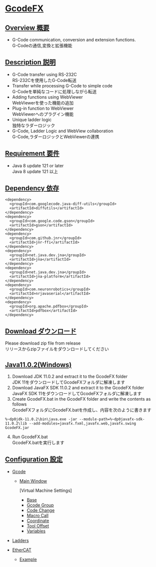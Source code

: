 # <u>GcodeFX</u>
## <u>Overview 概要</u>
 * G-Code communication, conversion and extension functions.  
 G-Codeの通信,変換と拡張機能  
## <u>Description 説明</u>
 * G-Code transfer using RS-232C  
 RS-232Cを使用したG-Code転送
 * Transfer while processing G-Code to simple code  
 G-Codeを単純なコードに処理しながら転送
 * Adding functions using WebViewer  
 WebViewerを使った機能の追加
 * Plug-in function to WebViewer  
 WebViewerへのプラグイン機能
 * Unique ladder logic  
 独特なラダーロジック
 * G-Code, Ladder Logic and WebView collaboration  
 G-Code,ラダーロジックとWebViewerの連携  
## <u>Requirement 要件</u>
 * Java 8 update 121 or later  
 Java 8 update 121 以上  
## <u>Dependency 依存</u>
    <dependency>
      <groupId>com.googlecode.java-diff-utils</groupId>
      <artifactId>diffutils</artifactId>
    </dependency>
    <dependency>
      <groupId>com.google.code.gson</groupId>
      <artifactId>gson</artifactId>
    </dependency>
    <dependency>
      <groupId>com.github.jnr</groupId>
      <artifactId>jnr-ffi</artifactId>
    </dependency>
    <dependency>
      <groupId>net.java.dev.jna</groupId>
      <artifactId>jna</artifactId>
    </dependency>
    <dependency>
      <groupId>net.java.dev.jna</groupId>
      <artifactId>jna-platform</artifactId>
    </dependency>
    <dependency>
      <groupId>com.neuronrobotics</groupId>
      <artifactId>nrjavaserial</artifactId>
    </dependency>
    <dependency>
      <groupId>org.apache.pdfbox</groupId>
      <artifactId>pdfbox</artifactId>
    </dependency>
 ## <u>Download ダウンロード</u>
 Please download zip file from release  
 リリースからzipファイルをダウンロードしてください  
 ## <u>Java11.0.2(Windows)</u>
1. Download JDK 11.0.2 and extract it to the GcodeFX folder  
JDK 11をダウンロードしてGcodeFXフォルダに解凍します  
2. Download JavaFX SDK 11.0.2 and extract it to the GcodeFX folder  
JavaFX SDK 11をダウンロードしてGcodeFXフォルダに解凍します  
3. Create GcodeFX.bat in the GcodeFX folder and write the contents as follows  
GcodeFXフォルダにGcodeFX.batを作成し、内容を次のように書きます  
```
%~dp0jdk-11.0.2\bin\java.exe -jar --module-path=%~dp0javafx-sdk-11.0.2\lib --add-modules=javafx.fxml,javafx.web,javafx.swing GcodeFX.jar
```
4. Run GcodeFX.bat  
GcodeFX.batを実行します  

## <u>Configuration 設定</u>

- [Gcode](https://github.com/mizoguch-ken/GcodeFX/wiki/Gcode)

  - [Main Window](https://github.com/mizoguch-ken/GcodeFX/wiki/Gcode-MainWindow)

    [Virtual Machine Settings]

    - [Base](https://github.com/mizoguch-ken/GcodeFX/wiki/Gcode-VirtualMachineSettings-Base)
    - [Gcode Group](https://github.com/mizoguch-ken/GcodeFX/wiki/Gcode-VirtualMachineSettings-GcodeGroup)
    - [Code Change](https://github.com/mizoguch-ken/GcodeFX/wiki/Gcode-VirtualMachineSettings-CodeChange)
    - [Macro Call](https://github.com/mizoguch-ken/GcodeFX/wiki/Gcode-VirtualMachineSettings-MacroCall)
    - [Coordinate](https://github.com/mizoguch-ken/GcodeFX/wiki/Gcode-VirtualMachineSettings-Coordinate)
    - [Tool Offset](https://github.com/mizoguch-ken/GcodeFX/wiki/Gcode-VirtualMachineSettings-ToolOffset)
    - [Variables](https://github.com/mizoguch-ken/GcodeFX/wiki/Gcode-VirtualMachineSettings-Variables)

- [Ladders](https://github.com/mizoguch-ken/GcodeFX/wiki/Ladders)

- [EtherCAT](https://github.com/mizoguch-ken/GcodeFX/wiki/EtherCAT)
  - [Example](https://github.com/mizoguch-ken/GcodeFX/wiki/EtherCAT#example)

